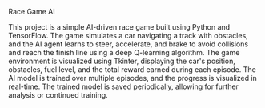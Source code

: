 Race Game AI

This project is a simple AI-driven race game built using Python and TensorFlow. The game simulates a car navigating a track with obstacles, and the AI agent learns to steer, accelerate, and brake to avoid collisions and reach the finish line using a deep Q-learning algorithm. The game environment is visualized using Tkinter, displaying the car's position, obstacles, fuel level, and the total reward earned during each episode. The AI model is trained over multiple episodes, and the progress is visualized in real-time. The trained model is saved periodically, allowing for further analysis or continued training.
